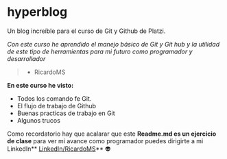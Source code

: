 # hyperblog
Un blog increíble para el curso de Git y Github de Platzi.

*Con este curso he aprendido el manejo básico de Git y Git hub y la utilidad de este tipo de herramientas para mi futuro como programador y desarrollador*
>  - RicardoMS

**En este curso he visto:**
- Todos los comando fe Git.
- El flujo de trabajo de Github
- Buenas practicas de trabajo en Git
- Algunos trucos

Como recordatorio hay que acalarar que este **Readme.md es un ejercicio de clase** para ver mi avance como programador puedes dirigirte a mi LinkedIn** [LinkedIn/RicardoMS](http://https://www.linkedin.com/in/ricardo-moreno-segura-a2393567/ "LinkedIn/RicardoMS")** 👽
